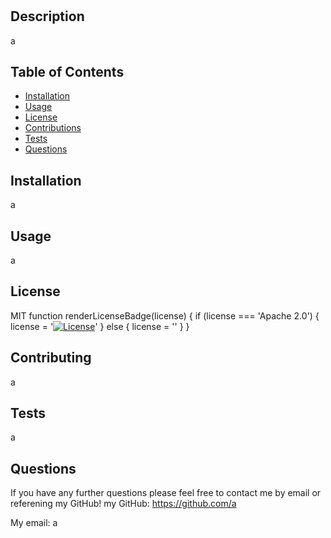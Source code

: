 
# 

## Description 
a

## Table of Contents
* [Installation](#installation)
* [Usage](#usage)
* [License](#license)
* [Contributions](#contributing)
* [Tests](#tests)
* [Questions](#questions)


## Installation
a

## Usage
a

## License
MIT
function renderLicenseBadge(license) {
    if (license === 'Apache 2.0') {
        license = '[![License](https://img.shields.io/badge/License-Apache%202.0-blue.svg)](https://opensource.org/licenses/Apache-2.0)'
    } else {
        license = ''
    }
}

## Contributing
a

## Tests
a

## Questions
If you have any further questions please feel free to contact me by email or referening my GitHub!
my GitHub: https://github.com/a

My email: a

